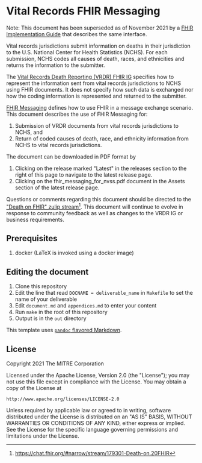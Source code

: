 # Vital Records FHIR Messaging

Note:  This document has been superseded as of November 2021 by a [FHIR Implementation Guide](http://build.fhir.org/ig/nightingaleproject/vital_records_fhir_messaging_ig/branches/main/) that describes the same interface.

Vital records jurisdictions submit information on deaths in their jurisdiction to the U.S. National Center for Health Statistics (NCHS). For each submission, NCHS codes all causes of death, races, and ethnicities and returns the information to the submitter.

The [Vital Records Death Reporting (VRDR) FHIR IG](http://hl7.org/fhir/us/vrdr/) specifies how to represent the information sent from vital records jurisdictions to NCHS using FHIR documents. It does not specify how such data is exchanged nor how the coding information is represented and returned to the submitter.

[FHIR Messaging](http://hl7.org/fhir/messaging.html) defines how to use FHIR in a message exchange scenario. This document describes the use of FHIR Messaging for:

1. Submission of VRDR documents from vital records jurisdictions to NCHS, and
2. Return of coded causes of death, race, and ethnicity information from NCHS to vital records jurisdictions.

The document can be downloaded in PDF format by

1. Clicking on the release marked "Latest" in the releases section to the right of this page to navigate to the latest release page.
2. Clicking on the fhir_messaging_for_nvss.pdf document in the Assets section of the latest release page.

Questions or comments regarding this document should be directed to the ["Death on FHIR" zulip stream](https://chat.fhir.org/#narrow/stream/179301-Death-on.20FHIR)[^1]. This document will continue to evolve in response to community feedback as well as changes to the VRDR IG or business requirements.

[^1]: https://chat.fhir.org/#narrow/stream/179301-Death-on.20FHIR


## Prerequisites

1. docker  (LaTeX is invoked using a docker image)

## Editing the document

1. Clone this repository
1. Edit the line that read `DOCNAME = deliverable_name` in `Makefile` to set the name of your deliverable
1. Edit `document.md` and `appendices.md` to enter your content
1. Run `make` in the root of this repository
1. Output is in the `out` directory

This template uses [`pandoc` flavored Markdown](http://pandoc.org/MANUAL.html#pandocs-markdown).

## License

Copyright 2021 The MITRE Corporation

Licensed under the Apache License, Version 2.0 (the "License"); you may not use this file except in compliance with the License. You may obtain a copy of the License at
```
http://www.apache.org/licenses/LICENSE-2.0
```
Unless required by applicable law or agreed to in writing, software distributed under the License is distributed on an "AS IS" BASIS, WITHOUT WARRANTIES OR CONDITIONS OF ANY KIND, either express or implied. See the License for the specific language governing permissions and limitations under the License.
